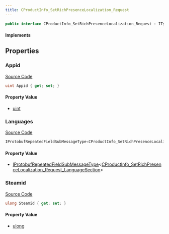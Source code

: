 ```yaml
---
title: CProductInfo_SetRichPresenceLocalization_Request
---
```


```csharp
public interface CProductInfo_SetRichPresenceLocalization_Request : ITypedProtobuf<CProductInfo_SetRichPresenceLocalization_Request>, INativeHandle
```

#### Implements

## Properties

### Appid

[Source Code](https://github.com/swiftly-solution/swiftlys2/blob/beta/managed/src/SwiftlyS2.Generated/Protobufs/Interfaces/CProductInfo_SetRichPresenceLocalization_Request.cs#L13)

```csharp
uint Appid { get; set; }
```

#### Property Value

- [uint](https://learn.microsoft.com/dotnet/api/system.uint32)

### Languages

[Source Code](https://github.com/swiftly-solution/swiftlys2/blob/beta/managed/src/SwiftlyS2.Generated/Protobufs/Interfaces/CProductInfo_SetRichPresenceLocalization_Request.cs#L16)

```csharp
IProtobufRepeatedFieldSubMessageType<CProductInfo_SetRichPresenceLocalization_Request_LanguageSection> Languages { get; }
```

#### Property Value

- [IProtobufRepeatedFieldSubMessageType](/docs/api/shared/netmessages/iprotobufrepeatedfieldsubmessagetype-1)<[CProductInfo_SetRichPresenceLocalization_Request_LanguageSection](/docs/api/shared/protobufdefinitions/cproductinfo_setrichpresencelocalization_request_languagesection)>

### Steamid

[Source Code](https://github.com/swiftly-solution/swiftlys2/blob/beta/managed/src/SwiftlyS2.Generated/Protobufs/Interfaces/CProductInfo_SetRichPresenceLocalization_Request.cs#L19)

```csharp
ulong Steamid { get; set; }
```

#### Property Value

- [ulong](https://learn.microsoft.com/dotnet/api/system.uint64)

